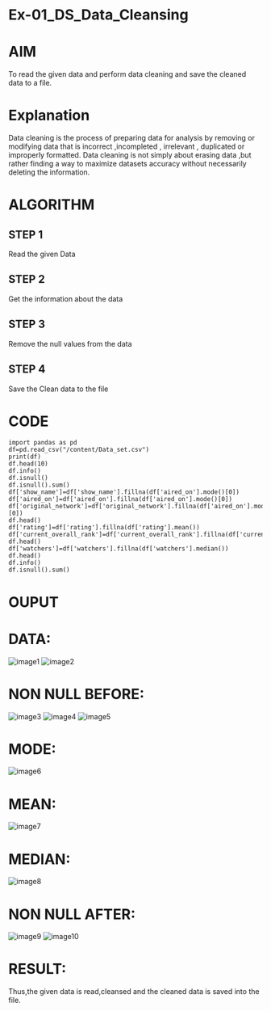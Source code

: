 # Ex-01_DS_Data_Cleansing
# AIM
To read the given data and perform data cleaning and save the cleaned data to a file.

# Explanation
Data cleaning is the process of preparing data for analysis by removing or modifying data that is incorrect ,incompleted , irrelevant , duplicated or improperly formatted. Data cleaning is not simply about erasing data ,but rather finding a way to maximize datasets accuracy without necessarily deleting the information.

# ALGORITHM
## STEP 1
Read the given Data

## STEP 2
Get the information about the data

## STEP 3
Remove the null values from the data

## STEP 4
Save the Clean data to the file

# CODE
~~~
import pandas as pd
df=pd.read_csv("/content/Data_set.csv")
print(df)
df.head(10)
df.info()
df.isnull()
df.isnull().sum()
df['show_name']=df['show_name'].fillna(df['aired_on'].mode()[0])
df['aired_on']=df['aired_on'].fillna(df['aired_on'].mode()[0])
df['original_network']=df['original_network'].fillna(df['aired_on'].mode()[0])
df.head()
df['rating']=df['rating'].fillna(df['rating'].mean())
df['current_overall_rank']=df['current_overall_rank'].fillna(df['current_overall_rank'].mean())
df.head()
df['watchers']=df['watchers'].fillna(df['watchers'].median())
df.head()
df.info()
df.isnull().sum()
~~~
# OUPUT
# DATA:
![image1](https://github.com/vijay21500269/Ex-01-Data-Cleaning/blob/main/Ds%20image%201.png)
![image2](https://github.com/vijay21500269/Ex-01-Data-Cleaning/blob/main/DS%20img%202.png)
# NON NULL BEFORE:
![image3](https://github.com/vijay21500269/Ex-01-Data-Cleaning/blob/main/Ds%20mg%203.png)
![image4](https://github.com/vijay21500269/Ex-01-Data-Cleaning/blob/main/DS%20img%204.png)
![image5](https://github.com/vijay21500269/Ex-01-Data-Cleaning/blob/main/Ds%20img%205.png)
# MODE:
![image6](https://github.com/vijay21500269/Ex-01-Data-Cleaning/blob/main/Ds%20img%206.png)
# MEAN:
![image7](https://github.com/vijay21500269/Ex-01-Data-Cleaning/blob/main/DS%20img%207.png)
# MEDIAN:
![image8](https://github.com/vijay21500269/Ex-01-Data-Cleaning/blob/main/Ds%20img%208.png)
# NON NULL AFTER:
![image9](https://github.com/vijay21500269/Ex-01-Data-Cleaning/blob/main/DS%20img%209.png)
![image10]()
# RESULT:
Thus,the given data is read,cleansed and the cleaned data is saved into the file.







